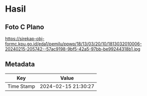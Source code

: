 # Hasil

## Foto C Plano

https://sirekap-obj-formc.kpu.go.id/eda1/pemilu/ppwp/18/13/03/20/10/1813032010006-20240215-205742--57ac9198-9bf5-42a5-97bb-be99244318b1.jpg


## Metadata

| Key        | Value               |
| ---------- | ------------------- |
| Time Stamp | 2024-02-15 21:30:27 |



